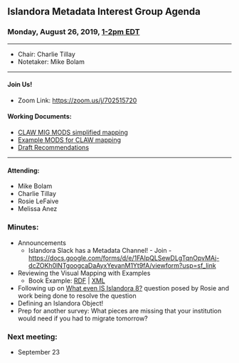 ## Islandora Metadata Interest Group Agenda
### Monday, August 26, 2019, [1-2pm EDT](http://www.thetimezoneconverter.com/?t=1%20pm&tz=Toronto&)

---
* Chair: Charlie Tillay
* Notetaker: Mike Bolam
---

#### Join Us!
* Zoom Link: https://zoom.us/j/702515720

#### Working Documents:
* [CLAW MIG MODS simplified mapping](https://docs.google.com/spreadsheets/d/18u2qFJ014IIxlVpM3JXfDEFccwBZcoFsjbBGpvL0jJI/edit#gid=0)
* [Example MODS for CLAW mapping](https://docs.google.com/spreadsheets/d/1C2Xie7HUDSgRT5v4ldoJvlNdoXz2GHAPvL3PE3TOKW8/edit#gid=1829081124)
* [Draft Recommendations](https://docs.google.com/document/d/15qSO9YcALtYSqd6CUuGx0t8FwUJ5pPwVPz0PA5rU898/edit#heading=h.f9r6knw0rjvu)
---

#### Attending:
* Mike Bolam
* Charlie Tillay
* Rosie LeFaive
* Melissa Anez


### Minutes:
* Announcements
  * Islandora Slack has a Metadata Channel! - Join - https://docs.google.com/forms/d/e/1FAIpQLSewDLgTqnOpvMAj-dcZOKh0lNTgoogcaDaAyxYevanM1Yt9fA/viewform?usp=sf_link
* Reviewing the Visual Mapping with Examples
  * Book Example: [RDF](https://github.com/islandora-interest-groups/Islandora-Metadata-Interest-Group/blob/master/Tools/book_MODS_mapping.jpg) | [XML](https://github.com/islandora-interest-groups/Islandora-Metadata-Interest-Group/blob/master/Tools/MODS_shaping%2Bof%2Bthe%2BPoint.xml)
* Following up on [What even IS Islandora 8?](https://groups.google.com/forum/#!topic/islandora/FOT2-wv-_jU) question posed by Rosie and work being done to resolve the question
* Defining an Islandora Object!
* Prep for another survey: What pieces are missing that your institution would need if you had to migrate tomorrow?

### Next meeting:
* September 23
